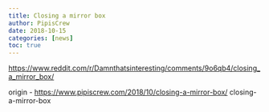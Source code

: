 ```yaml
---
title: Closing a mirror box
author: PipisCrew
date: 2018-10-15
categories: [news]
toc: true
---
```


https://www.reddit.com/r/Damnthatsinteresting/comments/9o6qb4/closing_a_mirror_box/

origin - https://www.pipiscrew.com/2018/10/closing-a-mirror-box/ closing-a-mirror-box